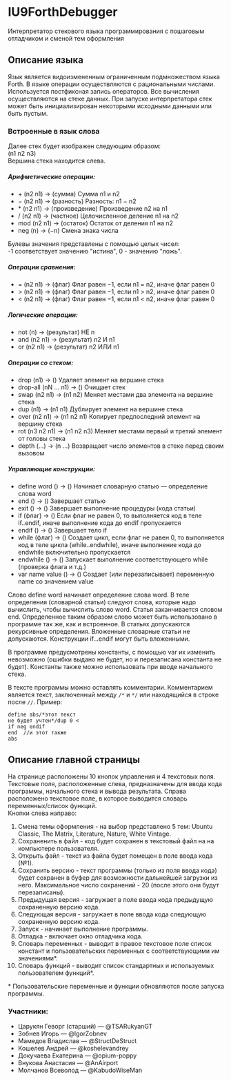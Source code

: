 # IU9ForthDebugger
Интерпретатор стекового языка программирования с пошаговым отладчиком и сменой тем оформления

## Описание языка
Язык является видоизмененным ограниченным подмножеством  языка Forth. В языке операции
осуществляются с рациональными числами. Используется постфиксная запись операторов. 
Все вычисления осуществляются на стеке данных. При запуске интерпретатора стек может быть
инициализирован некоторыми исходными данными или быть пустым.

### Встроенные в язык слова
Далее стек будет изображен следующим образом:  
(n1 n2 n3)  
Вершина стека находится слева.  

##### Арифметические операции:
* \+  (n2 n1) → (сумма)         Сумма n1 и n2  
* −   (n2 n1) → (разность)      Разность: n1 − n2  
* \*  (n2 n1) → (произведение)  Произведение n2 на n1  
* \/  (n2 n1) → (частное)       Целочисленное деление n1 на n2  
* mod (n2 n1) → (остаток)       Остаток от деления n1 на n2  
* neg (n) → (−n)                Смена знака числа  
  
Булевы значения представлены с помощью целых чисел:  
-1 соответствует значению "истина", 0 - значению "ложь".

##### Операции сравнения:
* \=  (n2 n1) → (флаг)  Флаг равен −1, если n1 = n2, иначе флаг равен 0  
* \>  (n2 n1) → (флаг)  Флаг равен −1, если n1 > n2, иначе флаг равен 0  
* \<  (n2 n1) → (флаг)  Флаг равен −1, если n1 < n2, иначе флаг равен 0  
  
##### Логические операции:
* not  (n) → (результат)      НЕ n  
* and  (n2 n1) → (результат)  n2 И n1  
* or   (n2 n1) → (результат)  n2 ИЛИ n1  

##### Операции со стеком:
* drop  (n1) → ()               Удаляет элемент на вершине стека  
* drop-all (nN ... n1) → ()     Очищает стек
* swap  (n2 n1) → (n1 n2)       Меняет местами два элемента на вершине стека  
* dup   (n1) → (n1 n1)          Дублирует элемент на вершине стека  
* over  (n2 n1) → (n1 n2 n1)    Копирует предпоследний элемент на вершину стека  
* rot  (n3 n2 n1) → (n1 n2 n3)  Меняет местами первый и третий элемент от головы стека  
* depth (...) → (n ...)         Возвращает число элементов в стеке перед своим вызовом  

##### Управляющие конструкции:
* define word () → ()  Начинает словарную статью — определение слова word  
* end     () → ()  Завершает статью  
* exit    () → ()  Завершает выполнение процедуры (кода статьи)  
* if      (флаг) → ()  Если флаг не равен 0, то выполняется код в теле if..endif, иначе выполнение кода до endif пропускается  
* endif   () → ()  Завершает тело if  
* while   (флаг) → ()  Создает цикл, если флаг не равен 0, то выполняется код в теле цикла (while..endwhile), иначе выполнение кода до endwhile включительно пропускается  
* endwhile () → () Запускает выполнение соответствующего while (проверка флага и т.д.)
* var name value () → () Создает (или перезаписывает) переменную name со значением value  

Слово define word начинает определение слова word. В теле определения
(словарной статьи) следуют слова, которые надо вычислить, чтобы вычислить слово word.
Статья заканчивается словом end. Определенное таким образом слово может быть
использовано в программе так же, как и встроенное. В статьях допускаются рекурсивные
определения. Вложенные словарные статьи не допускаются. Конструкции if...endif могут
быть вложенными.  

В программе предусмотрены константы, с помощью var их изменить невозможно (ошибки выдано не будет, но и перезаписана константа не будет). Константы также можно использовать при вводе начального стека.

В тексте программы можно оставлять комментарии. Комментарием является текст, заключенный между `/*` и `*/` или находящийся в строке после `//`. Пример:  

```
define abs/*этот текст  
не будет учтен*/dup 0 <  
if neg endif  
end  //и этот также
abs
```
## Описание главной страницы
На странице расположены 10 кнопок управления и 4 текстовых поля.  
Текстовые поля, расположенные слева, предназначены для ввода кода программы, начального стека и вывода результата. Справа расположено текстовое поле, в которое выводится словарь переменных/список функций.  
Кнопки слева направо:  
1) Смена темы оформления - на выбор представлено 5 тем: Ubuntu Classic, The Matrix, Literature, Nature, White Vintage.  
2) Сохраненить в файл - код будет сохранен в текстовый файл на на компьютере пользователя.  
3) Открыть файл - текст из файла будет помещен в поле ввода кода (№1).  
4) Сохранить версию - текст программы (только из поля ввода кода) будет сохранен в буфер для возможности дальнейшей загрузки из него. Максимальное число сохранений - 20 (после этого они будут перезаписаны).   
5) Предыдущая версия - загружает в поле ввода кода предыдущую сохраненную версию кода.  
6) Следующая версия - загружает в поле ввода кода следующую сохраненную версию кода.  
7) Запуск - начинает выполнение программы.  
8) Отладка - включает окно отладчика кода.  
9) Словарь переменных - выводит в правое текстовое поле список констант и пользовательских переменных с соответствующими им значениями*.  
10) Словарь функций - выводит список стандартных и используемых пользователем функций*.

\* Пользовательские переменные и функции обновляются после запуска программы.

### Участники:
* Царукян Геворг (старший) — @TSARukyanGT
* Зобнев Игорь — @IgorZobnev
* Мамедов Владислав — @StructDeStruct
* Кошелев Андрей — @koshelevandrey
* Докучаева Екатерина — @opium-poppy
* Внукова Анастасия — @AnAirport
* Молчанов Всеволод — @KabudoWiseMan
